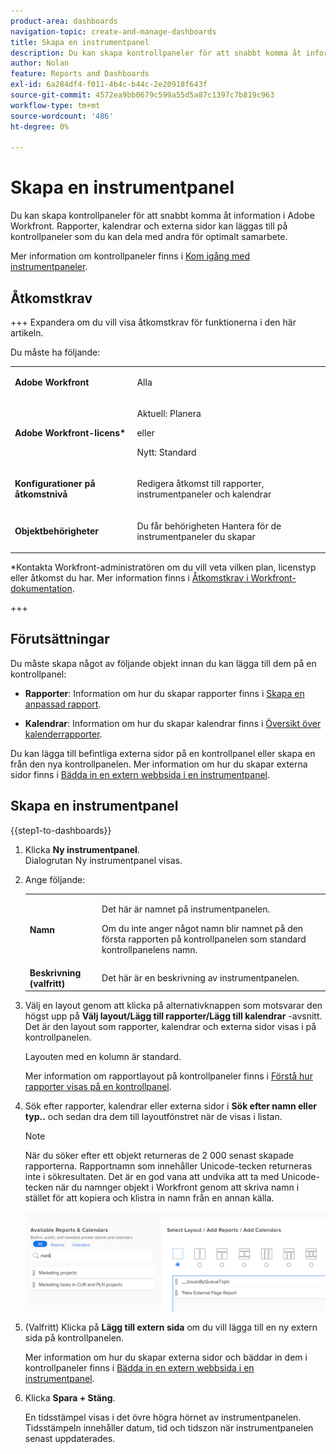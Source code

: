 ```yaml
---
product-area: dashboards
navigation-topic: create-and-manage-dashboards
title: Skapa en instrumentpanel
description: Du kan skapa kontrollpaneler för att snabbt komma åt information i Adobe Workfront. Rapporter, kalendrar och externa sidor kan läggas till på kontrollpaneler som du kan dela med andra för optimalt samarbete.
author: Nolan
feature: Reports and Dashboards
exl-id: 6a284df4-f011-4b4c-b44c-2e20918f643f
source-git-commit: 4572ea9bb0679c599a55d5a87c1397c7b819c963
workflow-type: tm+mt
source-wordcount: '486'
ht-degree: 0%

---
```


# Skapa en instrumentpanel

<!--Audited: 01/2024-->

Du kan skapa kontrollpaneler för att snabbt komma åt information i Adobe Workfront. Rapporter, kalendrar och externa sidor kan läggas till på kontrollpaneler som du kan dela med andra för optimalt samarbete.

Mer information om kontrollpaneler finns i [Kom igång med instrumentpaneler](../../../reports-and-dashboards/dashboards/understanding-dashboards/get-started-dashboards.md).

## Åtkomstkrav

+++ Expandera om du vill visa åtkomstkrav för funktionerna i den här artikeln.

Du måste ha följande:

<table style="table-layout:auto">
 <col> 
 </col> 
 <col> 
 </col> 
 <tbody> 
  <tr> 
   <td> <p><strong>Adobe Workfront</strong></p> </td> 
   <td>Alla</td> 
  </tr> 
  <tr> 
   <td> <p><strong>Adobe Workfront-licens*</strong></p> </td> 
   <td> <p>Aktuell: Planera </p>
   eller
   <p>Nytt: Standard </p> </td> 
  </tr> 
  <tr> 
   <td><strong>Konfigurationer på åtkomstnivå</strong> </td> 
   <td> <p>Redigera åtkomst till rapporter, instrumentpaneler och kalendrar</p> </td> 
  </tr> 
  <tr> 
   <td> <p><strong>Objektbehörigheter</strong> </p> </td> 
   <td> <p>Du får behörigheten Hantera för de instrumentpaneler du skapar</p> </td> 
  </tr> 
 </tbody> 
</table>

*Kontakta Workfront-administratören om du vill veta vilken plan, licenstyp eller åtkomst du har. Mer information finns i [Åtkomstkrav i Workfront-dokumentation](/help/quicksilver/administration-and-setup/add-users/access-levels-and-object-permissions/access-level-requirements-in-documentation.md).

+++

## Förutsättningar

Du måste skapa något av följande objekt innan du kan lägga till dem på en kontrollpanel:

* **Rapporter**: Information om hur du skapar rapporter finns i [Skapa en anpassad rapport](../../../reports-and-dashboards/reports/creating-and-managing-reports/create-custom-report.md).

* **Kalendrar**: Information om hur du skapar kalendrar finns i [Översikt över kalenderrapporter](../../../reports-and-dashboards/reports/calendars/calendar-reports-overview.md).

Du kan lägga till befintliga externa sidor på en kontrollpanel eller skapa en från den nya kontrollpanelen. Mer information om hur du skapar externa sidor finns i [Bädda in en extern webbsida i en instrumentpanel](../../../reports-and-dashboards/dashboards/creating-and-managing-dashboards/embed-external-web-page-dashboard.md).

## Skapa en instrumentpanel

{{step1-to-dashboards}}

1. Klicka **Ny instrumentpanel**.\
   Dialogrutan Ny instrumentpanel visas.

1. Ange följande:

   <table style="table-layout:auto">
    <col>
    <col>
    <tbody>
     <tr>
      <td role="rowheader"><strong>Namn</strong></td>
      <td><p>Det här är namnet på instrumentpanelen.</p><p>Om du inte anger något namn blir namnet på den första rapporten på kontrollpanelen som standard kontrollpanelens namn.</p></td>
     </tr>
     <tr>
      <td role="rowheader"><strong>Beskrivning (valfritt)</strong></td>
      <td>Det här är en beskrivning av instrumentpanelen.</td>
     </tr>
    </tbody>
   </table>

1. Välj en layout genom att klicka på alternativknappen som motsvarar den högst upp på **Välj layout/Lägg till rapporter/Lägg till kalendrar** -avsnitt. Det är den layout som rapporter, kalendrar och externa sidor visas i på kontrollpanelen.

   Layouten med en kolumn är standard.

   Mer information om rapportlayout på kontrollpaneler finns i [Förstå hur rapporter visas på en kontrollpanel](../../../reports-and-dashboards/dashboards/understanding-dashboards/understand-how-reports-display-dashboard.md).

   <!--
   Consider adding the information from this article above here, at some point, instead of linking to it.)
   -->

1. Sök efter rapporter, kalendrar eller externa sidor i **Sök efter namn eller typ..** och sedan dra dem till layoutfönstret när de visas i listan.

   >[!NOTE]
   >
   >När du söker efter ett objekt returneras de 2 000 senast skapade rapporterna. Rapportnamn som innehåller Unicode-tecken returneras inte i sökresultaten. Det är en god vana att undvika att ta med Unicode-tecken när du namnger objekt i Workfront genom att skriva namn i stället för att kopiera och klistra in namn från en annan källa.

   ![Sök efter rapporter](assets/qs-new-dashboard-ui-0722.png)

1. (Valfritt) Klicka på **Lägg till extern sida** om du vill lägga till en ny extern sida på kontrollpanelen.

   Mer information om hur du skapar externa sidor och bäddar in dem i kontrollpaneler finns i [Bädda in en extern webbsida i en instrumentpanel](../../../reports-and-dashboards/dashboards/creating-and-managing-dashboards/embed-external-web-page-dashboard.md).

1. Klicka **Spara + Stäng**.

   En tidsstämpel visas i det övre högra hörnet av instrumentpanelen. Tidsstämpeln innehåller datum, tid och tidszon när instrumentpanelen senast uppdaterades.
